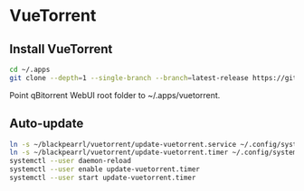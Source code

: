 # VueTorrent

## Install VueTorrent

```sh
cd ~/.apps
git clone --depth=1 --single-branch --branch=latest-release https://github.com/VueTorrent/VueTorrent.git vuetorrent
```

Point qBitorrent WebUI root folder to ~/.apps/vuetorrent.

## Auto-update

```sh
ln -s ~/blackpearrl/vuetorrent/update-vuetorrent.service ~/.config/systemd/user/update-vuetorrent.service
ln -s ~/blackpearrl/vuetorrent/update-vuetorrent.timer ~/.config/systemd/user/update-vuetorrent.timer
systemctl --user daemon-reload
systemctl --user enable update-vuetorrent.timer
systemctl --user start update-vuetorrent.timer
```
